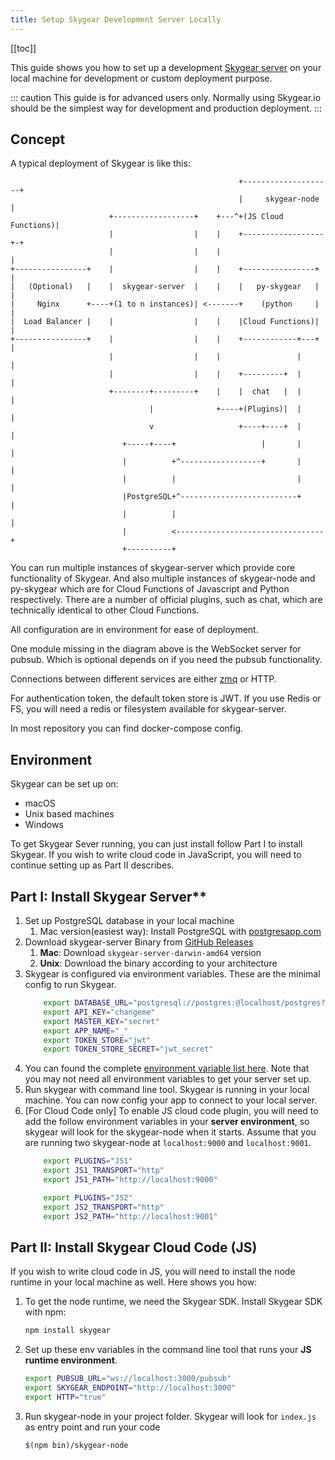 ```yaml
---
title: Setup Skygear Development Server Locally
---
```


[[toc]]

This guide shows you how to set up a development [Skygear server](https://github.com/SkygearIO/skygear-server) on your local machine for development or custom deployment purpose.

::: caution
This guide is for advanced users only. Normally using Skygear.io should be the simplest way for development and production deployment.
:::

## Concept

A typical deployment of Skygear is like this:

```
                                                   +--------------------+
                                                   |     skygear-node   |
                      +------------------+    +---^+(JS Cloud Functions)|
                      |                  |    |    +------------------+-+
                      |                  |    |                       |
+----------------+    |                  |    |    +----------------+ |
|   (Optional)   |    |  skygear-server  |    |    |   py-skygear   | |
|     Nginx      +----+(1 to n instances)| <-------+    (python     | |
|  Load Balancer |    |                  |    |    |Cloud Functions)| |
+----------------+    |                  |    |    +------------+---+ |
                      |                  |    |                 |     |
                      |                  |    |    +---------+  |     |
                      +--------+---------+    |    |  chat   |  |     |
                               |              +----+(Plugins)|  |     |
                               v                   +----+----+  |     |
                         +-----+----+                   |       |     |
                         |          +^------------------+       |     |
                         |          |                           |     |
                         |PostgreSQL+^--------------------------+     |
                         |          |                                 |
                         |          <---------------------------------+
                         +----------+
```

You can run multiple instances of skygear-server which provide core
functionality of Skygear. And also multiple instances of skygear-node and
py-skygear which are for Cloud Functions of Javascript and Python
respectively. There are a number of official plugins, such as chat, which are
technically identical to other Cloud Functions.

All configuration are in environment for ease of deployment.

One module missing in the diagram above is the WebSocket server for pubsub.
Which is optional depends on if you need the pubsub functionality.

Connections between different services are either [zmq](http://zeromq.org/) or
HTTP.

For authentication token, the default token store is JWT. If you use Redis or
FS, you will need a redis or filesystem available for skygear-server.

In most repository you can find docker-compose config.

## Environment

Skygear can be set up on:

* macOS
* Unix based machines
* Windows

To get Skygear Sever running, you can just install follow Part I to install
Skygear. If you wish to write cloud code in JavaScript, you will need to
continue setting up as Part II describes.

## Part I: Install Skygear Server**

1. Set up PostgreSQL database in your local machine
    1. Mac version(easiest way): Install PostgreSQL with [postgresapp.com](http://postgresapp.com/)
1. Download skygear-server Binary from [GitHub Releases](https://github.com/SkygearIO/skygear-server/releases)
    1. **Mac**: Download `skygear-server-darwin-amd64` version
    1. **Unix**: Download the binary according to your architecture
1. Skygear is configured via environment variables. These are the minimal config to run Skygear.
	``` bash
        export DATABASE_URL="postgresql://postgres:@localhost/postgres?sslmode=disable"
        export API_KEY="changeme"
        export MASTER_KEY="secret"
        export APP_NAME="_"
        export TOKEN_STORE="jwt"
        export TOKEN_STORE_SECRET="jwt_secret"
	```
1. You can found the complete [environment variable list here](https://github.com/SkygearIO/skygear-server/blob/master/.env.example). Note that you may not need all environment variables to get your server set up.
1. Run skygear with command line tool. Skygear is running in your local machine. You can now config your app to connect to your local server.
1. [For Cloud Code only] To enable JS cloud code plugin, you will need to add the follow environment variables in your **server environment**, so skygear will look for the skygear-node when it starts. Assume that you are running two skygear-node at `localhost:9000` and `localhost:9001`.
	``` bash
        export PLUGINS="JS1"
        export JS1_TRANSPORT="http"
        export JS1_PATH="http://localhost:9000"

        export PLUGINS="JS2"
        export JS2_TRANSPORT="http"
        export JS2_PATH="http://localhost:9001"
	```

## **Part II: Install Skygear Cloud Code (JS)**

If you wish to write cloud code in JS, you will need to install the node runtime in your local machine as well. Here shows you how: 

1. To get the node runtime, we need the Skygear SDK. Install Skygear SDK with npm:
	``` bash
	npm install skygear
	```
2. Set up these env variables in the command line tool that runs your **JS runtime environment**.
    ``` bash
	export PUBSUB_URL="ws://localhost:3000/pubsub"
	export SKYGEAR_ENDPOINT="http://localhost:3000"
	export HTTP="true"
	``` 
3. Run skygear-node in your project folder. Skygear will look for `index.js` as entry point and run your code
	``` bash
	$(npm bin)/skygear-node
	```
